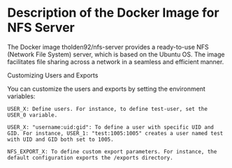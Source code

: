 # Description of the Docker Image for NFS Server

The Docker image tholden92/nfs-server provides a ready-to-use NFS (Network File System) server, which is based on the Ubuntu OS. The image facilitates file sharing across a network in a seamless and efficient manner.

Customizing Users and Exports

You can customize the users and exports by setting the environment variables:

```console
USER_X: Define users. For instance, to define test-user, set the USER_0 variable.

USER_X: "username:uid:gid": To define a user with specific UID and GID. For instance, USER_1: "test:1005:1005" creates a user named test with UID and GID both set to 1005.

NFS_EXPORT_X: To define custom export parameters. For instance, the default configuration exports the /exports directory.
```
